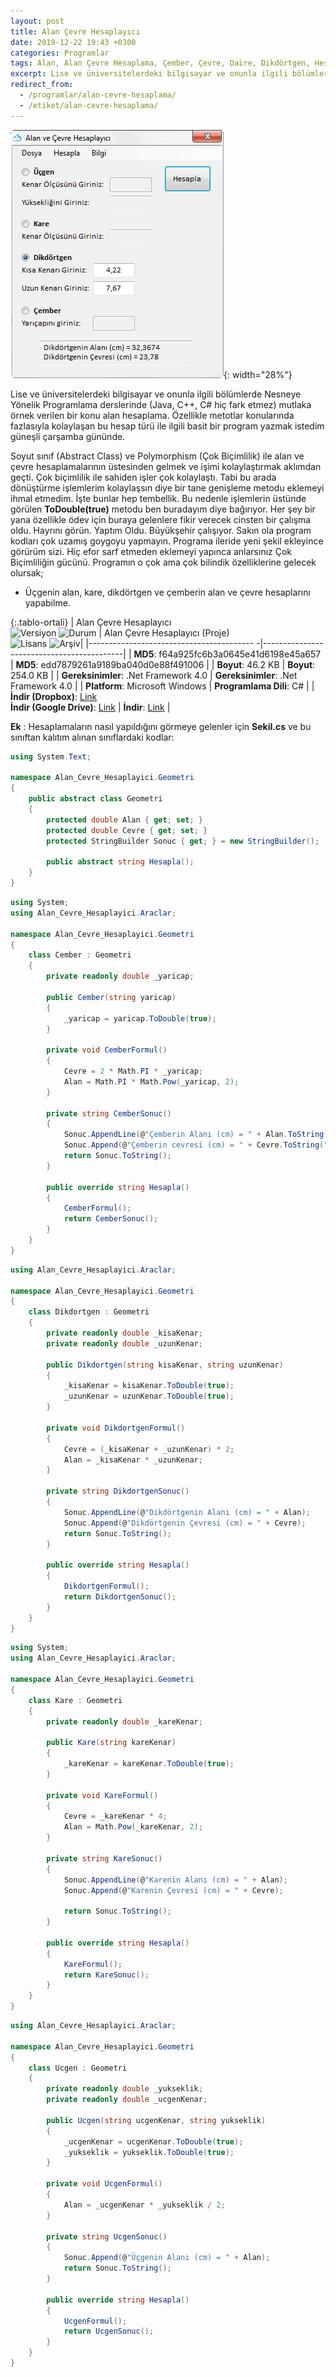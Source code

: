 ```yaml
---
layout: post
title: Alan Çevre Hesaplayıcı
date: 2019-12-22 19:43 +0300
categories: Programlar
tags: Alan, Alan Çevre Hesaplama, Çember, Çevre, Daire, Dikdörtgen, Hesaplama, Kare, Üçgen
excerpt: Lise ve üniversitelerdeki bilgisayar ve onunla ilgili bölümlerde Nesneye Yönelik Programlama derslerinde (Java, C++, C# hiç fark etmez) mutlaka örnek verilen bir konu alan hesaplama...
redirect_from:
  - /programlar/alan-cevre-hesaplama/
  - /etiket/alan-cevre-hesaplama/
---
```

![alan-cevre-hesaplayici](/images/programlar/alan-cevre-hesaplayici.png){: width="28%"}

Lise ve üniversitelerdeki bilgisayar ve onunla ilgili bölümlerde Nesneye Yönelik Programlama derslerinde (Java, C++, C# hiç fark etmez) mutlaka örnek verilen bir konu alan hesaplama. Özellikle metotlar konularında fazlasıyla kolaylaşan bu hesap türü ile ilgili basit bir program yazmak istedim güneşli çarşamba gününde. 

Soyut sınıf (Abstract Class) ve Polymorphism (Çok Biçimlilik) ile alan ve çevre hesaplamalarının üstesinden gelmek ve işimi kolaylaştırmak aklımdan geçti. Çok biçimlilik ile sahiden işler çok kolaylaştı. Tabi bu arada dönüştürme işlemlerim kolaylaşsın diye bir tane genişleme metodu eklemeyi ihmal etmedim. İşte bunlar hep tembellik. Bu nedenle işlemlerin üstünde görülen **ToDouble(true)** metodu ben buradayım diye bağırıyor. Her şey bir yana özellikle ödev için buraya gelenlere fikir verecek cinsten bir çalışma oldu. Hayrını görün. Yaptım Oldu. Büyükşehir çalışıyor. Sakın ola program kodları çok uzamış goygoyu yapmayın. Programa ileride yeni şekil ekleyince görürüm sizi. Hiç efor sarf etmeden eklemeyi yapınca anlarsınız Çok Biçimliliğin gücünü. Programın o çok ama çok bilindik özelliklerine gelecek olursak;

- Üçgenin alan, kare, dikdörtgen ve çemberin alan ve çevre hesaplarını yapabilme.

{:.tablo-ortali}
| Alan Çevre Hesaplayıcı<br>![Versiyon](https://img.shields.io/badge/Versiyon-1.09-blueviolet.svg?style=flat) ![Durum](https://img.shields.io/badge/Durum-Çalışıyor-success.svg?style=flat) | Alan Çevre Hesaplayıcı (Proje)<br>![Lisans](https://img.shields.io/badge/Lisans-MIT-blue.svg?style=flat) ![Arşiv](https://img.shields.io/badge/Arşiv-orange.svg?style=flat)|
|----------------------------------------- -|-------------------------------------------|
| **MD5**: f64a925fc6b3a0645e41d6198e45a657 | **MD5**: edd7879261a9189ba040d0e88f491006 | 
| **Boyut**: 46.2 KB                       | **Boyut**: 254.0 KB                         |
| **Gereksinimler**: .Net Framework 4.0     | **Gereksinimler**: .Net Framework 4.0     |
| **Platform**: Microsoft Windows           | **Programlama Dili**: C#                  |
| **İndir (Dropbox)**: [Link](https://www.dropbox.com/s/sbjiz659xwohoeb/alan-cevre-hesaplayici.zip?dl=1) <br> **İndir (Google Drive)**: [Link](https://drive.google.com/uc?id=1EuXF5Nnf4X91ebhQbTspRYwBzXisHwRz&export=download) | **İndir**: [Link](https://www.dropbox.com/s/4wq2lfj9ztx88kz/alan-cevre-hesaplayici-proje.zip?dl=1)                      |

**Ek** : Hesaplamaların nasıl yapıldığını görmeye gelenler için **Sekil.cs** ve bu sınıftan kalıtım alınan sınıflardaki kodlar:

```csharp
using System.Text;

namespace Alan_Cevre_Hesaplayici.Geometri
{
    public abstract class Geometri
    {
        protected double Alan { get; set; }
        protected double Cevre { get; set; }
        protected StringBuilder Sonuc { get; } = new StringBuilder();

        public abstract string Hesapla();
    }
}
```


```csharp
using System;
using Alan_Cevre_Hesaplayici.Araclar;

namespace Alan_Cevre_Hesaplayici.Geometri
{
    class Cember : Geometri
    {
        private readonly double _yaricap;

        public Cember(string yaricap)
        {
            _yaricap = yaricap.ToDouble(true);
        }

        private void CemberFormul()
        {
            Cevre = 2 * Math.PI * _yaricap;
            Alan = Math.PI * Math.Pow(_yaricap, 2);
        }

        private string CemberSonuc()
        {
            Sonuc.AppendLine(@"Çemberin Alanı (cm) = " + Alan.ToString("##.####"));
            Sonuc.Append(@"Çemberin cevresi (cm) = " + Cevre.ToString("##.####"));
            return Sonuc.ToString();
        }

        public override string Hesapla()
        {
            CemberFormul();
            return CemberSonuc();
        }
    }
}
```

```csharp
using Alan_Cevre_Hesaplayici.Araclar;

namespace Alan_Cevre_Hesaplayici.Geometri
{
    class Dikdortgen : Geometri
    {
        private readonly double _kisaKenar;
        private readonly double _uzunKenar;

        public Dikdortgen(string kisaKenar, string uzunKenar)
        {
            _kisaKenar = kisaKenar.ToDouble(true);
            _uzunKenar = uzunKenar.ToDouble(true);
        }

        private void DikdortgenFormul()
        {
            Cevre = (_kisaKenar + _uzunKenar) * 2;
            Alan = _kisaKenar * _uzunKenar;
        }

        private string DikdortgenSonuc()
        {
            Sonuc.AppendLine(@"Dikdörtgenin Alanı (cm) = " + Alan);
            Sonuc.Append(@"Dikdörtgenin Çevresi (cm) = " + Cevre);
            return Sonuc.ToString();
        }

        public override string Hesapla()
        {
            DikdortgenFormul();
            return DikdortgenSonuc();
        }
    }
}
```


```csharp
using System;
using Alan_Cevre_Hesaplayici.Araclar;

namespace Alan_Cevre_Hesaplayici.Geometri
{
    class Kare : Geometri
    {
        private readonly double _kareKenar;

        public Kare(string kareKenar)
        {
            _kareKenar = kareKenar.ToDouble(true);
        }

        private void KareFormul()
        {
            Cevre = _kareKenar * 4;
            Alan = Math.Pow(_kareKenar, 2);
        }

        private string KareSonuc()
        {
            Sonuc.AppendLine(@"Karenin Alanı (cm) = " + Alan);
            Sonuc.Append(@"Karenin Çevresi (cm) = " + Cevre);

            return Sonuc.ToString();
        }

        public override string Hesapla()
        {
            KareFormul();
            return KareSonuc();
        }
    }
}
```

```csharp
using Alan_Cevre_Hesaplayici.Araclar;

namespace Alan_Cevre_Hesaplayici.Geometri
{
    class Ucgen : Geometri
    {
        private readonly double _yukseklik;
        private readonly double _ucgenKenar;

        public Ucgen(string ucgenKenar, string yukseklik)
        {
            _ucgenKenar = ucgenKenar.ToDouble(true);
            _yukseklik = yukseklik.ToDouble(true);
        }

        private void UcgenFormul()
        {
            Alan = _ucgenKenar * _yukseklik / 2;
        }

        private string UcgenSonuc()
        {
            Sonuc.Append(@"Üçgenin Alanı (cm) = " + Alan);
            return Sonuc.ToString();
        }

        public override string Hesapla()
        {
            UcgenFormul();
            return UcgenSonuc();
        }
    }
}
```